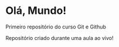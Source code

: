 # Olá, Mundo!
 Primeiro repositório do curso Git e Github

 Repositório criado durante uma aula ao vivo!
